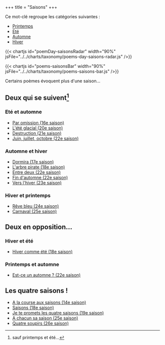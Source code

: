 +++
title = "Saisons"
+++

Ce mot-clé regroupe les catégories suivantes :

- [Printemps](/categories/printemps)
- [Eté](/categories/ete)
- [Automne](/categories/automne)
- [Hiver](/categories/hiver)

{{< chartjs id="poemDay-saisonsRadar" width="90%" jsFile="../../charts/taxonomy/poems-day-saisons-radar.js" />}}

{{< chartjs id="poems-saisonsBar" width="90%" jsFile="../../charts/taxonomy/poems-saisons-bar.js" />}}

Certains poèmes évoquent plus d'une saison...

## Deux qui se suivent[^1]

### Eté et automne
- [Par omission (16e saison)](../../seasons/16_seizieme_saison/par_omission)
- [L'été glacial (20e saison)](../../seasons/20_vingtieme_saison/l_ete_glacial)
- [Destruction (21e saison)](../../seasons/21_vingt_et_unieme_saison/destruction)
- [Juin, juillet, octobre (22e saison)](../../seasons/22_vingt_deuxieme_saison/juin_juillet_octobre)

### Automne et hiver
- [Dormira (17e saison)](../../seasons/17_dix_septieme_saison/dormira)
- [L'arbre pirate (18e saison)](../../seasons/18_dix_huitieme_saison/l_arbre_pirate)
- [Entre deux (22e saison)](../../seasons/22_vingt_deuxieme_saison/entre_deux)
- [Fin d'automne (22e saison)](../../seasons/22_vingt_deuxieme_saison/fin_d_automne)
- [Vers l'hiver (23e saison)](../../seasons/23_vingt_troisieme_saison/vers_l_hiver)

### Hiver et printemps
- [Rêve bleu (24e saison)](../../seasons/24_vingt_quatrieme_saison/reve_bleu)
- [Carnaval (25e saison)](../../seasons/25_vingt_cinquieme_saison/carnaval)

## Deux en opposition...
### Hiver et été
- [Hiver comme été (18e saison)](../../seasons/18_dix_huitieme_saison/hiver_comme_ete)

### Printemps et automne
- [Est-ce un automne ? (22e saison)](../../seasons/22_vingt_deuxieme_saison/est_ce_un_automne)

## Les quatre saisons !
- [A la course aux saisons (14e saison)](../../seasons/14_quatorzieme_saison/a_la_course_aux_saisons)
- [Saisons (18e saison)](../../seasons/18_dix_huitieme_saison/saisons)
- [Je te promets les quatre saisons (19e saison)](../../seasons/19_dix_neuvieme_saison/je_te_promets_les_quatre_saisons)
- [A chacun sa saison (25e saison)](../../seasons/25_vingt_cinquieme_saison/a_chacun_sa_saison)
- [Quatre soupirs (26e saison)](../../seasons/26_vingt_sixieme_saison/quatre_soupirs)

[^1]: sauf printemps et été...